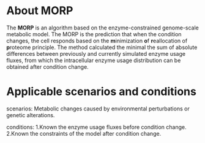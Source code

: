 # About MORP
The **MORP** is an algorithm based on the enzyme-constrained genome-scale metabolic model. The MORP is the prediction that when the condition changes, the cell responds based on the **m**inimization **o**f **r**eallocation of **p**roteome principle. The method calculated the minimal the sum of absolute differences between previously and currently simulated enzyme usage fluxes, from which the intracellular enzyme usage distribution can be obtained after condition change. 

# Applicable scenarios and conditions
scenarios:
Metabolic changes caused by environmental perturbations or genetic alterations.

conditions:
1.Known the enzyme usage fluxes before condition change.
2.Known the constraints of the model after condition change.
